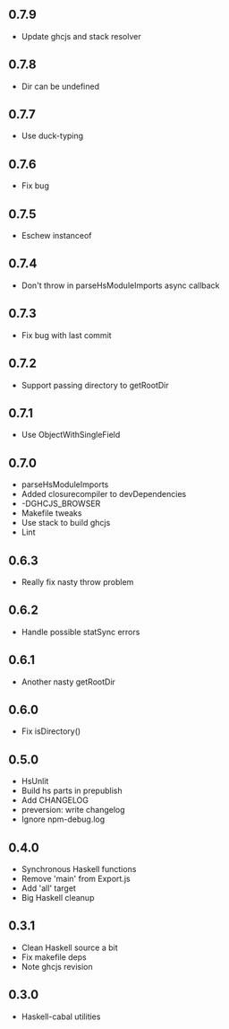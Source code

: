 ## 0.7.9
* Update ghcjs and stack resolver

## 0.7.8
* Dir can be undefined

## 0.7.7
* Use duck-typing

## 0.7.6
* Fix bug

## 0.7.5
* Eschew instanceof

## 0.7.4
* Don't throw in parseHsModuleImports async callback

## 0.7.3
* Fix bug with last commit

## 0.7.2
* Support passing directory to getRootDir

## 0.7.1
* Use ObjectWithSingleField

## 0.7.0
* parseHsModuleImports
* Added closurecompiler to devDependencies
* -DGHCJS_BROWSER
* Makefile tweaks
* Use stack to build ghcjs
* Lint

## 0.6.3
* Really fix nasty throw problem

## 0.6.2
* Handle possible statSync errors

## 0.6.1
* Another nasty getRootDir

## 0.6.0
* Fix isDirectory()

## 0.5.0
* HsUnlit
* Build hs parts in prepublish
* Add CHANGELOG
* preversion: write changelog
* Ignore npm-debug.log

## 0.4.0
* Synchronous Haskell functions
* Remove 'main' from Export.js
* Add 'all' target
* Big Haskell cleanup

## 0.3.1
* Clean Haskell source a bit
* Fix makefile deps
* Note ghcjs revision

## 0.3.0
* Haskell-cabal utilities
